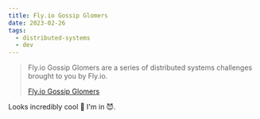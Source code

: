 ```yaml
---
title: Fly.io Gossip Glomers
date: 2023-02-26
tags:
  - distributed-systems
  - dev
---
```


> Fly.io Gossip Glomers are a series of distributed systems challenges brought
> to you by Fly.io.
>
> [Fly.io Gossip Glomers](https://fly.io/dist-sys/)

Looks incredibly cool 🫣 I'm in 😈.
